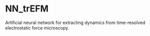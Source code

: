 # NN_trEFM
Artificial neural network for extracting dynamics from time-resolved electrostatic force microscopy.
